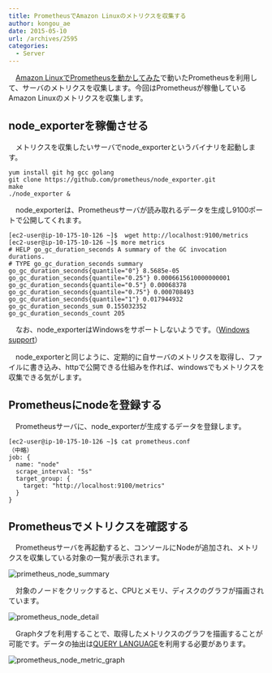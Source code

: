 ```yaml
---
title: PrometheusでAmazon Linuxのメトリクスを収集する
author: kongou_ae
date: 2015-05-10
url: /archives/2595
categories:
  - Server
---
```

　[Amazon LinuxでPrometheusを動かしてみた][1]で動いたPrometheusを利用して、サーバのメトリクスを収集します。今回はPrometheusが稼働しているAmazon Linuxのメトリクスを収集します。

## node_exporterを稼働させる

　メトリクスを収集したいサーバでnode_exporterというバイナリを起動します。

<pre><code>yum install git hg gcc golang
git clone https://github.com/prometheus/node_exporter.git
make
./node_exporter &
</code></pre>

　node_exporterは、Prometheusサーバが読み取れるデータを生成し9100ポートで公開してくれます。

<pre><code>[ec2-user@ip-10-175-10-126 ~]$  wget http://localhost:9100/metrics
[ec2-user@ip-10-175-10-126 ~]$ more metrics 
# HELP go_gc_duration_seconds A summary of the GC invocation durations.
# TYPE go_gc_duration_seconds summary
go_gc_duration_seconds{quantile="0"} 8.5685e-05
go_gc_duration_seconds{quantile="0.25"} 0.0006615610000000001
go_gc_duration_seconds{quantile="0.5"} 0.00068378
go_gc_duration_seconds{quantile="0.75"} 0.000708493
go_gc_duration_seconds{quantile="1"} 0.017944932
go_gc_duration_seconds_sum 0.155032352
go_gc_duration_seconds_count 205
</code></pre>

　なお、node_exporterはWindowsをサポートしないようです。（[Windows support][2]）

　node_exporterと同じように、定期的に自サーバのメトリクスを取得し、ファイルに書き込み、httpで公開できる仕組みを作れば、windowsでもメトリクスを収集できる気がします。

## Prometheusにnodeを登録する

　Prometheusサーバに、node_exporterが生成するデータを登録します。

<pre><code>[ec2-user@ip-10-175-10-126 ~]$ cat prometheus.conf  
（中略）
job: {
  name: "node"
  scrape_interval: "5s"
  target_group: {
    target: "http://localhost:9100/metrics"
  }
}
</code></pre>

## Prometheusでメトリクスを確認する

　Prometheusサーバを再起動すると、コンソールにNodeが追加され、メトリクスを収集している対象の一覧が表示されます。

![primetheus_node_summary][3]

　対象のノードをクリックすると、CPUとメモリ、ディスクのグラフが描画されています。

![prometheus_node_detail][4]

　Graphタブを利用することで、取得したメトリクスのグラフを描画することが可能です。データの抽出は[QUERY LANGUAGE][5]を利用する必要があります。

![prometheus_node_metric_graph][6]

 [1]: http://aimless.jp/blog/blog/archives/2586
 [2]: https://github.com/prometheus/node_exporter/issues/65
 [3]: http://aimless.jp/blog/wp-content/uploads/2015/05/primetheus_node_summary.png
 [4]: http://aimless.jp/blog/wp-content/uploads/2015/05/prometheus_node_detail.png
 [5]: http://prometheus.io/docs/querying/basics/#querying-prometheus
 [6]: http://aimless.jp/blog/wp-content/uploads/2015/05/prometheus_node_metric_graph.png